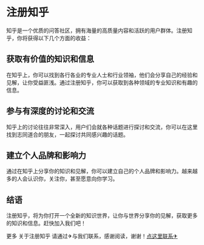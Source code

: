 # 注册知乎

知乎是一个优质的问答社区，拥有海量的高质量内容和活跃的用户群体。注册知乎，你将获得以下几个方面的收益：

## 获取有价值的知识和信息

在知乎上，你可以找到各行各业的专业人士和行业领袖，他们会分享自己的经验和见解，让你受益匪浅。通过注册知乎，你可以获取到各种领域的专业知识和有趣的信息。

## 参与有深度的讨论和交流

知乎上的讨论往往非常深入，用户们会就各种话题进行探讨和交流，你可以在这里找到志同道合的朋友，一起探讨共同感兴趣的话题。

## 建立个人品牌和影响力

通过在知乎上分享你的知识和见解，你可以建立自己的个人品牌和影响力。越来越多的人会认识你，关注你，甚至愿意向你学习。

## 结语

注册知乎，将为你打开一个全新的知识世界，让你与世界分享你的见解，获取更多的知识和信息。赶快加入我们吧！

更多 关于注册知乎 请通过✈与我们联系，感谢阅读，谢谢！[点这里联系✈](https://1.k02.cc)